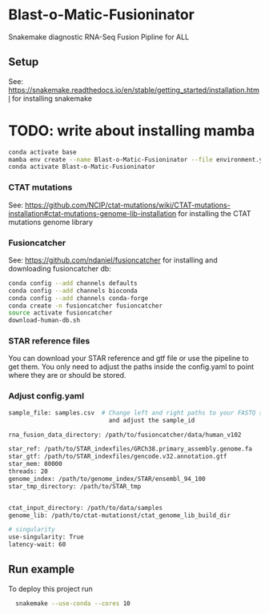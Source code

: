 # Blast-o-Matic-Fusioninator

Snakemake diagnostic RNA-Seq Fusion Pipline for ALL




## Setup
See: https://snakemake.readthedocs.io/en/stable/getting_started/installation.html for installing snakemake

# TODO: write about installing mamba
```bash
conda activate base
mamba env create --name Blast-o-Matic-Fusioninator --file environment.yaml
conda activate Blast-o-Matic-Fusioninator
```

### CTAT mutations

See: https://github.com/NCIP/ctat-mutations/wiki/CTAT-mutations-installation#ctat-mutations-genome-lib-installation for installing the CTAT mutations genome library

### Fusioncatcher
See: https://github.com/ndaniel/fusioncatcher for installing and downloading fusioncatcher db:
```bash
conda config --add channels defaults
conda config --add channels bioconda
conda config --add channels conda-forge
conda create -n fusioncatcher fusioncatcher
source activate fusioncatcher
download-human-db.sh
```

### STAR reference files
You can download your STAR reference and gtf file or use the pipeline to get them. You only need to adjust the paths inside the config.yaml to point where they are or should be stored.

### Adjust config.yaml
```bash
sample_file: samples.csv  # Change left and right paths to your FASTQ samples
                            and adjust the sample_id

rna_fusion_data_directory: /path/to/fusioncatcher/data/human_v102

star_ref: /path/to/STAR_indexfiles/GRCh38.primary_assembly.genome.fa
star_gtf: /path/to/STAR_indexfiles/gencode.v32.annotation.gtf
star_mem: 80000
threads: 20
genome_index: /path/to/genome_index/STAR/ensembl_94_100
star_tmp_directory: /path/to/STAR_tmp


ctat_input_directory: /path/to/data/samples
genome_lib: /path/to/ctat-mutationst/ctat_genome_lib_build_dir

# singularity
use-singularity: True
latency-wait: 60

```
## Run example

To deploy this project run

```bash
  snakemake --use-conda --cores 10 
```
